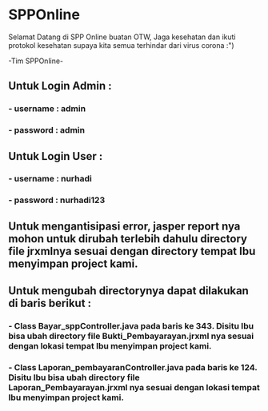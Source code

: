 # SPPOnline

Selamat Datang di SPP Online buatan OTW,
Jaga kesehatan dan ikuti protokol kesehatan supaya kita semua terhindar dari virus corona :")

-Tim SPPOnline-

## Untuk Login Admin : 
### - username : admin
### - password : admin

## Untuk Login User : 
### - username : nurhadi
### - password : nurhadi123

## Untuk mengantisipasi error, jasper report nya mohon untuk dirubah terlebih dahulu directory file jrxmlnya sesuai dengan directory tempat Ibu menyimpan project kami. 
## Untuk mengubah directorynya dapat dilakukan di baris berikut : 
### - Class Bayar_sppController.java pada baris ke 343. Disitu Ibu bisa ubah directory file Bukti_Pembayarayan.jrxml nya sesuai dengan lokasi tempat Ibu menyimpan project kami.
### - Class Laporan_pembayaranController.java pada baris ke 124. Disitu Ibu bisa ubah directory file Laporan_Pembayarayan.jrxml nya sesuai dengan lokasi tempat Ibu menyimpan project kami.



